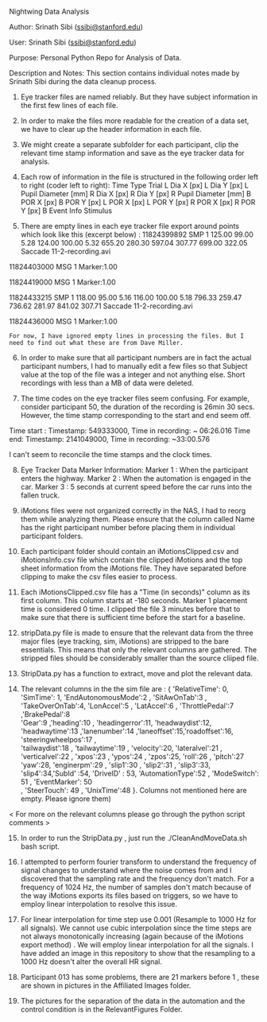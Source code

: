 Nightwing Data Analysis

Author: Srinath Sibi (ssibi@stanford.edu)

User: Srinath Sibi (ssibi@stanford.edu)

Purpose: Personal Python Repo for Analysis of Data.

Description and Notes:
This section contains individual notes made by Srinath Sibi during the data cleanup process.

1. Eye tracker files are named reliably. But they have subject information in the first few lines of each file.

2. In order to make the files more readable for the creation of a data set, we have to clear up the header information in each file.

3. We might create a separate subfolder for each participant, clip the relevant time stamp information and save as the eye tracker 
data for analysis.

4. Each row of information in the file is structured in the following order left to right (coder left to right):
Time	Type	Trial	L Dia X [px]	L Dia Y [px]	L Pupil Diameter [mm]	R Dia X [px]	R Dia Y [px]	R Pupil Diameter [mm]	B POR X [px]	B POR Y [px]	L POR X [px]	L POR Y [px]	R POR X [px]	R POR Y [px]	B Event Info	Stimulus

5. There are empty lines in each eye tracker file export around points which look like this (excerpt below) :
11824399892	SMP	1	125.00	99.00	5.28	124.00	100.00	5.32	655.20	280.30	597.04	307.77	699.00	322.05	Saccade	11-2-recording.avi

11824403000	MSG	1	Marker:1.00



11824419000	MSG	1	Marker:1.00



11824433215	SMP	1	118.00	95.00	5.16	116.00	100.00	5.18	796.33	259.47	736.62	281.97	841.02	307.71	Saccade	11-2-recording.avi

11824436000	MSG	1	Marker:1.00

<end of excerpt>

	For now, I have ignored empty lines in processing the files. But I need to find out what these are from Dave Miller.

6. In order to make sure that all participant numbers are in fact the actual participant numbers, I had to manually edit a few files so that Subject value at the top of the file was a integer and not anything else. Short recordings with less than a MB of data were deleted.

7. The time codes on the eye tracker files seem confusing. For example, consider participant 50, the duration of the recording is 26min 30 secs. However, the time stamp corresponding to the start and end seem off.

Time start :
      Timestamp: 549333000, Time in recording: ~ 06:26.016
Time end:
      Timestamp: 2141049000, Time in recording: ~33:00.576

I can't seem to reconcile the time stamps and the clock times. 

8. Eye Tracker Data Marker Information:
	Marker 1 : When the participant enters the highway.
	Marker 2 : When the automation is engaged in the car.
	Marker 3 : 5 seconds at current speed before the car runs into the fallen truck.

9. iMotions files were not organized correctly in the NAS, I had to reorg them while analyzing them. Please ensure that the column called Name has the right participant number before placing them in individual participant folders.

10. Each participant folder should contain an iMotionsClipped.csv and iMotionsInfo.csv file which contain the clipped iMotions and the top sheet information from the iMotions file. They have separated before clipping to make the csv files easier to process.

11. Each iMotionsClipped.csv file has a "Time (in seconds)" column as its first column. This column starts at -180 seconds. Marker 1 placement time is considered 0 time. I clipped the file 3 minutes before that to make sure that there is sufficient time before the start for a baseline.

12. stripData.py file is made to ensure that the relevant data from the three major files (eye tracking, sim, iMotions) are stripped to the bare essentials. This means that only the relevant columns are gathered. The stripped files should be considerably smaller than the source cliiped file.

13. StripData.py has a function to extract, move and plot the relevant data.

14. The relevant columns in the the sim file are : { 'RelativeTime': 0, 'SimTime': 1, 'EndAutonomousMode':2 , 'SitAwOnTab':3 , 'TakeOverOnTab':4, 'LonAccel':5 , 'LatAccel':6 , 'ThrottlePedal':7 ,'BrakePedal':8\
'Gear':9 ,'heading':10 , 'headingerror':11, 'headwaydist':12, 'headwaytime':13 ,'lanenumber':14 ,'laneoffset':15,'roadoffset':16, 'steeringwheelpos':17 ,\
'tailwaydist':18 , 'tailwaytime':19 , 'velocity':20, 'lateralvel':21 , 'verticalvel':22 , 'xpos':23 , 'ypos':24 , 'zpos':25, 'roll':26 , 'pitch':27\
'yaw':28, 'enginerpm':29 , 'slip1':30 , 'slip2':31 , 'slip3':33, 'slip4':34,'SubId' :54, 'DriveID' : 53, 'AutomationType':52 , 'ModeSwitch': 51 , 'EventMarker': 50 \
, 'SteerTouch': 49 , 'UnixTime':48 }. Columns not mentioned here are empty. Please ignore them)

< For more on the relevant columns please go through the python script comments >

15. In order to run the StripData.py , just run the ./CleanAndMoveData.sh bash script.

16. I attempted to perform fourier transform to understand the frequency of signal changes to understand where the noise comes from and I discovered that the sampling rate and the frequency don't match. For a frequency of 1024 Hz, the number of samples don't match because of the way iMotions exports its files based on triggers, so we have to employ linear interpolation to resolve this issue.

17. For linear interpolation for time step use 0.001 (Resample to 1000 Hz for all signals). We cannot use cubic interpolation since the time steps are not always monotonically increasing (again because of the iMotions export method) . We will employ linear interpolation for all the signals. I have added an image in this repository to show that the resampling to a 1000 Hz doesn't alter the overall HR signal.

18. Participant 013 has some problems, there are 21 markers before 1 , these are shown in pictures in the Affiliated Images folder.

19. The pictures for the separation of the data in the automation and the control condition is in the RelevantFigures Folder.
